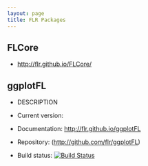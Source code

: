 ```yaml
---
layout: page
title: FLR Packages
---
```


## FLCore

- http://flr.github.io/FLCore/

## ggplotFL

- DESCRIPTION

- Current version:

- Documentation: http://flr.github.io/ggplotFL

- Repository: (http://github.com/flr/ggplotFL)

- Build status: [![Build Status](https://travis-ci.org/flr/ggplotFL.svg?branch=master)](https://travis-ci.org/flr/ggplotFL)
